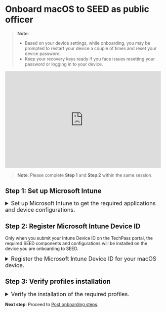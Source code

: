 # Onboard macOS to SEED as public officer

<!-- This page is linked in the TechPass portal-Register Intune Device ID, so please do not rename this file. -->

> **Note**:
>- Based on your device settings, while onboarding, you may be prompted to restart your device a couple of times and reset your device password.
>- Keep your recovery keys ready if you face issues resetting your password or logging in to your device.

<!--<ifigure>
<iframe title="YouTubeVideoPlayer" src="https://www.youtube.com/embed/P9R5RiMpaVU?showinfo=0" height="640" width="960" frameborder="0" allow="accelerometer; autoplay; encrypted-media; gyroscope; picture-in-picture" allowfullscreen></iframe>
</ifigure>-->

<div style="position:relative;padding-bottom:56.25%;padding-top:30px;height:0;overflow:hidden;">
<iframe style="position:absolute;top:0;left:0;width:100%;height:100%;" src="https://www.youtube.com/embed/P9R5RiMpaVU" title="YouTube video player" frameborder="0" allow="accelerometer; autoplay; clipboard-write; encrypted-media; gyroscope; picture-in-picture; web-share" allowfullscreen="true"></iframe>
</div>

> **Note**: Please complete **Step 1** and **Step 2** within the same session.

## Step 1: Set up Microsoft Intune

<details>
  <summary style="font-size:18px">Set up Microsoft Intune to get the required applications and device configurations.</summary><br>

  1. Go to [Microsoft Intune documentation](https://learn.microsoft.com/en-us/mem/intune/user-help/enroll-your-device-in-intune-macos-cp) and follow the instructions on this page to complete the following:

   a. Download and install Company Portal.

   b. Enroll your Mac device.

  
</details>

## Step 2: Register Microsoft Intune Device ID

Only when you submit your Intune Device ID on the TechPass portal, the required SEED components and configurations will be installed on the device you are onboarding to SEED.

<details>
  <summary style="font-size:18px">Register the Microsoft Intune Device ID for your macOS device.</summary><br>

1. Open **Terminal** and run the following commands:

```
intune_id="$(security find-certificate -a /Library/Keychains/System.keychain | egrep -B 4 '\"issu\"<blob>=.+MICROSOFT INTUNE MDM DEVICE CA' | grep alis | cut -d '"' -f 4)"
if [ -z "$intune_id" ]
then
    echo "Intune ID not found"
    return
fi

num_candidates="$(echo "$intune_id" | wc -l | xargs echo -n)"
if [ "$num_candidates" -eq 1 ]
then
    echo "$intune_id"
    return
fi

old_ifs="$IFS"
IFS='\n'
actual_id="Intune ID not found"
curr_latest_end_date_unix=0
while read id
do
    end_date="$(security find-certificate -c "$id" -p /Library/Keychains/System.keychain | openssl x509 -noout -enddate | cut -d '=' -f 2)"
    end_date_unix="$(date -j -f "%b %e %H:%M:%S %Y %Z" "$end_date" "+%s")"
    if [ "$end_date_unix" -ge "$curr_latest_end_date_unix" ]
    then
        actual_id="$id"
        curr_latest_end_date_unix="$end_date_unix"
    fi
done <<< "$intune_id"

IFS="$old_ifs"
echo "$actual_id"
```
2. Take note of the Intune Device ID that is displayed on the Terminal window.

<img src="./images/macos-find-org-id-2.png">

!> If you only have a **SE GSIB** device, submit a [support request](https://go.gov.sg/techpass-sr) to register your Intune Device ID.

3. If you have a **non-SE GSIB** device, go to the [TechPass portal](https://portal.techpass.gov.sg/secure/account/profile) > **My Account** > **Profile**.
4. Click **Onboard device to SEED** and follow the on-screen instructions to submit this Intune Device ID.
5. Ensure that your device is connected to the Internet so that Intune is able to install the required SEED components and configurations. 
6. Within the next 2 hours, check your inbox (organisational email address) to see if you have received the successfully onboarded email.
7. If you don't receive this email after two hours, submit an [incident request](https://go.gov.sg/techpass-sr). 

</details>

## Step 3: Verify profiles installation

<details>
  <summary style="font-size:18px">Verify the  installation of the required profiles.</summary><br>

1. Go to the **Apple menu** > **System Settings** > **Privacy and Security**.
2. Select **Profiles** on the right pane. You should be able to see the following profiles.
  <ul>
  <li>- Credential Profile</li>
  <li>- Custom Preferences Profile - com.cloudflaare.warp</li>
  <li>- Custom Preferences Profile - com.microsoft.wdav</li>
  <li>- GCC2 ATP Full Disk Access</li>
  <li>- GCC2 ATP Kernel Extensions - Custom</li>
  <li>- GCC2 ATP Network Filter</li>
  <li>- GCC2 ATP Notifications</li>
  <li>- GCC2 ATP Onboarding</li>
  <li>- Intune MDM Agent SCEP Profile</li>
  <li>- Management Profile</li>
  <li>- Passcode Profile</li>
  <li>- Privacy Preferences Policy Profile</li>
  <li>- System Extension Profile</li>
  </ul>
</details>

**Next step**: Proceed to [Post onboarding steps](post-onboarding-instructions/post-onboarding-steps-and-verification).



<!--
<img src="./images/list-of-profiles.png" width=50% height=50%>
  >**Tip**:
   >- If **Profiles** page is not displayed, go to the **Apple** menu > **System Preferences** > **Profiles**.
   >- If **Management Profile** is not displayed, then from the left side menu, select **Management Profile**.
   

  !> If you are a public officer, complete all the substeps in [Step 2: Register the Microsoft Intune Device ID for your macOS device](https://docs.developer.tech.gov.sg/docs/security-suite-for-engineering-endpoint-devices/onboard-device/mac-os?id=step-2-register-microsoft-intune-device-id-only-for-gsib-users-onboarding-their-internet-device) to get the profiles installed. 

  If you are a vendor or a contractor, the required configuration profiles will be installed as shown below. If profile installation fails, refer to [Common onboarding issues for macOS users](faqs/common-onboarding-issues).

  <kbd>![list-of-profiles](./images/onboarding-for-macos/list-of-profiles.png)</kbd>

  9. Open the **Company Portal** application again.

  10. You will see the success message. Click **Done**.

  <kbd>![all-set](./images/onboarding-for-macos/all-set-2.png)</kbd> 

  intune device id notes: This step is applicable only if you have a GSIB device and your TechPass ID is the same as your organisation email address. In other words, this is applicable for users whose TechPass ID's domain **is not** ```techpass.gov.sg```.



- Skip the following steps if your TechPass ID belongs to the TechPass AAD and has its domain as *techpass.gov.sg*. For example, *peter_wilson<span>@</span>techpass.gov.sg*.

-->

